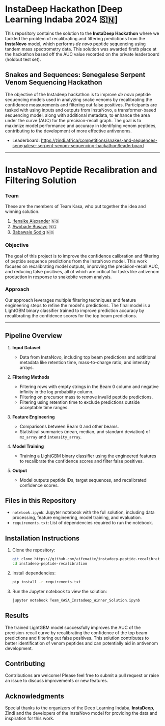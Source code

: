# InstaDeep Hackathon [Deep Learning Indaba 2024 🇸🇳]

This repository contains the solution to the **InstaDeep Hackathon** where we tackled the problem of recalibrating and filtering predictions from the **InstaNovo** model, which performs _de novo_ peptide sequencing using tandem mass spectrometry data. This solution was awarded firstb place at the hackathon based off the AUC value recorded on the private leaderboard (holdout test set).

## Snakes and Sequences: Senegalese Serpent Venom Sequencing Hackathon

The objective of the Instadeep hackathon is to improve _de novo_ peptide sequencing models used in analyzing snake venoms by recalibrating the confidence measurements and filtering out false positives. Participants are tasked with using inputs and outputs from InstaNovo, a transformer-based sequencing model, along with additional metadata, to enhance the area under the curve (AUC) for the precision-recall graph. The goal is to maximize model performance and accuracy in identifying venom peptides, contributing to the development of more effective antivenoms.

- Leaderboard: https://zindi.africa/competitions/snakes-and-sequences-senegalese-serpent-venom-sequencing-hackathon/leaderboard

---
  
# **InstaNovo Peptide Recalibration and Filtering Solution**


### **Team**
These are the members of Team Kasa, who put together the idea and winning solution.

1. [Ifenaike Alexander](https://www.linkedin.com/in/alexander-ifenaike/) 🇳🇬
2. [Awobade Busayo](https://www.linkedin.com/in/busayo-awobade-107a94175/) 🇳🇬
3. [Babawale Sodiq](https://www.linkedin.com/in/sodiq-babawale-266a78220/) 🇳🇬

### **Objective**

The goal of this project is to improve the confidence calibration and filtering of peptide sequence predictions from the InstaNovo model. This work focuses on recalibrating model outputs, improving the precision-recall AUC, and reducing false positives, all of which are critical for tasks like antivenom production in response to snakebite venom analysis.

### **Approach**

Our approach leverages multiple filtering techniques and feature engineering steps to refine the model's predictions. The final model is a LightGBM binary classifier trained to improve prediction accuracy by recalibrating the confidence scores for the top beam predictions.

---

## **Pipeline Overview**

1. **Input Dataset**
   - Data from InstaNovo, including top beam predictions and additional metadata like retention time, mass-to-charge ratio, and intensity arrays.

2. **Filtering Methods**
   - Filtering rows with empty strings in the Beam 0 column and negative infinity in the log probability column.
   - Filtering on precursor mass to remove invalid peptide predictions.
   - Filtering using retention time to exclude predictions outside acceptable time ranges.

3. **Feature Engineering**
   - Comparisons between Beam 0 and other beams.
   - Statistical summaries (mean, median, and standard deviation) of `mz_array` and `intensity_array`.

4. **Model Training**
   - Training a LightGBM binary classifier using the engineered features to recalibrate the confidence scores and filter false positives.

5. **Output**
   - Model outputs peptide IDs, target sequences, and recalibrated confidence scores.

## **Files in this Repository**

- `notebook.ipynb`: Jupyter notebook with the full solution, including data processing, feature engineering, model training, and evaluation.
- `requirements.txt`: List of dependencies required to run the notebook.

## **Installation Instructions**

1. Clone the repository:
    ```bash
    git clone https://github.com/aifenaike/instadeep-peptide-recalibration.git
    cd instadeep-peptide-recalibration
    ```

2. Install dependencies:
    ```bash
    pip install -r requirements.txt
    ```

3. Run the Jupyter notebook to view the solution:
    ```bash
    jupyter notebook Team_KASA_Instadeep_Winner_Solution.ipynb
    ```

## **Results**

The trained LightGBM model successfully improves the AUC of the precision-recall curve by recalibrating the confidence of the top beam predictions and filtering out false positives. This solution contributes to better identification of venom peptides and can potentially aid in antivenom development.

## **Contributing**

Contributions are welcome! Please feel free to submit a pull request or raise an issue to discuss improvements or new features.

## **Acknowledgments**

Special thanks to the organizers of the Deep Learning Indaba, **InstaDeep**, Zindi and the developers of the InstaNovo model for providing the data and inspiration for this work.



